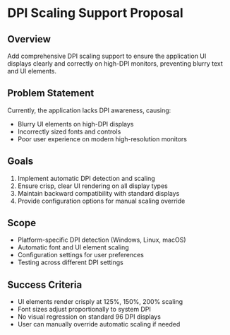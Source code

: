 # DPI Scaling Support Proposal

## Overview
Add comprehensive DPI scaling support to ensure the application UI displays clearly and correctly on high-DPI monitors, preventing blurry text and UI elements.

## Problem Statement
Currently, the application lacks DPI awareness, causing:
- Blurry UI elements on high-DPI displays
- Incorrectly sized fonts and controls
- Poor user experience on modern high-resolution monitors

## Goals
1. Implement automatic DPI detection and scaling
2. Ensure crisp, clear UI rendering on all display types
3. Maintain backward compatibility with standard displays
4. Provide configuration options for manual scaling override

## Scope
- Platform-specific DPI detection (Windows, Linux, macOS)
- Automatic font and UI element scaling
- Configuration settings for user preferences
- Testing across different DPI settings

## Success Criteria
- UI elements render crisply at 125%, 150%, 200% scaling
- Font sizes adjust proportionally to system DPI
- No visual regression on standard 96 DPI displays
- User can manually override automatic scaling if needed